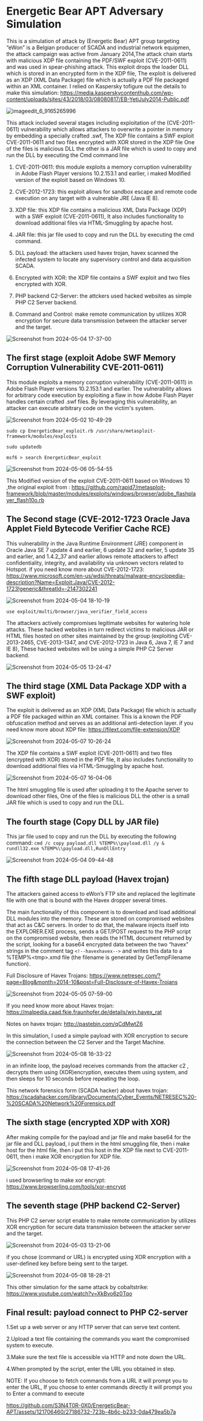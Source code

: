 # Energetic Bear APT Adversary Simulation
This is a simulation of attack by (Energetic Bear) APT group targeting “eWon” is a Belgian producer of SCADA and industrial network equipmen,
the attack campaign was active from January 2014,The attack chain starts with malicious XDP file containing the PDF/SWF exploit (CVE-2011-0611)
and was used in spear-phishing attack. This exploit drops the loader DLL which is stored in an encrypted form in the XDP file,
The exploit is delivered as an XDP (XML Data Package) file which is actually a PDF file packaged within an XML container.
I relied on Kaspersky tofigure out the details to make this simulation:
https://media.kasperskycontenthub.com/wp-content/uploads/sites/43/2018/03/08080817/EB-YetiJuly2014-Public.pdf 

![imageedit_6_9165265996](https://github.com/S3N4T0R-0X0/Energetic-Bear-APT-Adversary-Simulation/assets/121706460/25bb36f0-0a63-4dbe-941f-dd64ceb05e2f)

This attack included several stages including exploitation of the (CVE-2011-0611) vulnerability which allows attackers to overwrite a pointer in memory by embedding a specially crafted .swf, The XDP file contains a SWF exploit CVE-2011-0611 and two files encrypted with XOR stored in the XDP file One of the files is malicious DLL the other is a JAR file which is used to copy and run the DLL by executing the Cmd command line

1. CVE-2011-0611: this module exploits a memory corruption vulnerability in Adobe Flash Player versions 10.2.153.1 and earlier, i maked Modified version of the exploit based on Windows 10.




2. CVE-2012-1723: this exploit allows for sandbox escape and remote code execution on any target with a vulnerable JRE (Java IE 8). 




3. XDP file: this XDP file contains a malicious XML Data Package (XDP) with a SWF exploit (CVE-2011-0611), It also includes functionality to download additional files via HTML-Smuggling by apache host.



4. JAR file: this jar file used to copy and run the DLL by executing the cmd command.



5. DLL payload: the attackers used havex trojan, havex scanned the infected system to locate any supervisory control and data acquisition SCADA.



6. Encrypted with XOR: the XDP file contains a SWF exploit and two files encrypted with XOR.


7. PHP backend C2-Server: the attckers used hacked websites as simple PHP C2 Server backend.

   
8. Command and Control: make remote communication by utilizes XOR encryption for secure data transmission between the attacker server and the target.

![Screenshot from 2024-05-04 17-37-00](https://github.com/S3N4T0R-0X0/EnergeticBear-APT/assets/121706460/5cd199b5-9af1-4258-b5de-ecdf4e97cca1)



## The first stage (exploit Adobe SWF Memory Corruption Vulnerability CVE-2011-0611)

This module exploits a memory corruption vulnerability (CVE-2011-0611) in Adobe Flash Player
versions 10.2.153.1 and earlier. The vulnerability allows for arbitrary code execution by
exploiting a flaw in how Adobe Flash Player handles certain crafted .swf files. By leveraging
this vulnerability, an attacker can execute arbitrary code on the victim's system.


![Screenshot from 2024-05-02 10-49-29](https://github.com/S3N4T0R-0X0/EnergeticBear-APT/assets/121706460/43751d02-3289-42ed-9971-90c34e0bbdcd)


`sudo cp EnergeticBear_exploit.rb /usr/share/metasploit-framework/modules/exploits`

`sudo updatedb`

`msf6 > search EnergeticBear_exploit`


![Screenshot from 2024-05-06 05-54-55](https://github.com/S3N4T0R-0X0/EnergeticBear-APT/assets/121706460/34bf9736-214b-49e1-89d1-b96570f6b863)


This Modified version of the exploit CVE-2011-0611 based on Windows 10 ,the original exploit from : https://github.com/rapid7/metasploit-framework/blob/master/modules/exploits/windows/browser/adobe_flashplayer_flash10o.rb

## The Second stage (CVE-2012-1723 Oracle Java Applet Field Bytecode Verifier Cache RCE)

This vulnerability in the Java Runtime Environment (JRE) component in Oracle Java SE 7 update 4 and earlier, 6 update 32 and earlier, 5 update 35 and earlier, and 1.4.2_37 and earlier allows remote attackers to affect confidentiality, integrity, and availability via unknown vectors related to Hotspot. if you need know more about CVE-2012-1723: https://www.microsoft.com/en-us/wdsi/threats/malware-encyclopedia-description?Name=Exploit:Java/CVE-2012-1723!generic&threatId=-2147302241

![Screenshot from 2024-05-04 18-10-19](https://github.com/S3N4T0R-0X0/EnergeticBear-APT/assets/121706460/63ff31a9-6a4e-4a8b-ae52-4b216a539b59)

`use exploit/multi/browser/java_verifier_field_access`

The attackers actively compromises legitimate websites for watering hole attacks. These hacked
websites in turn redirect victims to malicious JAR or HTML files hosted on other sites maintained
by the group (exploiting CVE-2013-2465, CVE-2013-1347, and CVE-2012-1723 in Java 6, Java 7,
IE 7 and IE 8), These hacked websites will be using a simple PHP C2 Server backend. 



![Screenshot from 2024-05-05 13-24-47](https://github.com/S3N4T0R-0X0/EnergeticBear-APT/assets/121706460/8502eba2-ab15-4b18-8c49-a0517276d6a4)





##  The third stage (XML Data Package XDP with a SWF exploit)

The exploit is delivered as an XDP (XML Data Package) file which is actually a PDF file packaged within an XML container. This is a known the PDF obfuscation method and serves as an additional anti-detection layer.
if you need know more about XDP file: https://filext.com/file-extension/XDP


![Screenshot from 2024-05-07 10-26-24](https://github.com/S3N4T0R-0X0/EnergeticBear-APT/assets/121706460/a05844ed-bad1-4d9a-aaf6-808249f09a86)


The XDP file contains a SWF exploit (CVE-2011-0611) and two files (encrypted with XOR) stored in the PDF file, It also includes functionality to download additional files via HTML-Smuggling by apache host.

![Screenshot from 2024-05-07 16-04-06](https://github.com/S3N4T0R-0X0/EnergeticBear-APT/assets/121706460/bf4b3892-3521-41f9-aa5e-740c5229e204)

The html smuggling file is used after uploading it to the Apache server to download  other files, One of the files is malicious DLL the other is a small JAR file which is used to copy and run the DLL.
     
## The fourth stage (Copy DLL by JAR file)

This jar file used to copy and run the DLL by executing the following command:
`cmd /c copy payload.dll %TEMP%\\payload.dll /y & rundll32.exe %TEMP%\\payload.dll,RunDllEntry`



![Screenshot from 2024-05-04 09-44-48](https://github.com/S3N4T0R-0X0/EnergeticBear-APT/assets/121706460/4ade01c3-7539-45da-941e-1d8425b68320)



## The fifth stage DLL payload (Havex trojan)

The attackers gained access to eWon’s FTP site and replaced the legitimate file with one that is bound with the Havex dropper several times.

The main functionality of this component is to download and load additional DLL modules into the
memory. These are stored on compromised websites that act as C&C servers. In order to do that, the
malware injects itself into the EXPLORER.EXE process, sends a GET/POST request to the PHP script
on the compromised website, then reads the HTML document returned by the script, looking for a
base64 encrypted data between the two “havex” strings in the comment tag `<!--havexhavex-->`
and writes this data to a %TEMP%\<tmp>.xmd file (the filename is generated by GetTempFilename
function).


Full Disclosure of Havex Trojans: https://www.netresec.com/?page=Blog&month=2014-10&post=Full-Disclosure-of-Havex-Trojans


![Screenshot from 2024-05-05 07-59-00](https://github.com/S3N4T0R-0X0/EnergeticBear-APT/assets/121706460/9212b904-78cd-40af-a29d-61bd41970c3e)



If you need know more about Havex trojan: https://malpedia.caad.fkie.fraunhofer.de/details/win.havex_rat

Notes on havex trojan: http://pastebin.com/qCdMwtZ6


In this simulation, I used a simple payload with XOR encryption to secure the connection between the C2 Server and the Target Machine.

![Screenshot from 2024-05-08 16-33-22](https://github.com/S3N4T0R-0X0/EnergeticBear-APT/assets/121706460/5ac1dcf5-e68a-43a6-985b-51dce1ea74aa)

in an infinite loop, the payload receives commands from the attacker c2 , decrypts them using (XOR)encryption, executes them using system, and then sleeps for 10 seconds before repeating the loop.

This network forensics form (SCADA hacker) about havex trojan: https://scadahacker.com/library/Documents/Cyber_Events/NETRESEC%20-%20SCADA%20Network%20Forensics.pdf

## The sixth stage (encrypted XDP with XOR)

After making compile for the payload and jar file and make base64 for the jar file and DLL payload, i put them in the html smuggling file, then i make host for the html file, then i put this host in the XDP file next to CVE-2011-0611, then i make XOR encryption for XDP file.

![Screenshot from 2024-05-08 17-41-26](https://github.com/S3N4T0R-0X0/EnergeticBear-APT/assets/121706460/d16dad38-99a8-4ff5-820a-235437bb74a6)

i used browserling to make xor encrypt: https://www.browserling.com/tools/xor-encrypt

## The seventh stage (PHP backend C2-Server)

This PHP C2 server script enable to make remote communication by utilizes XOR encryption for secure data transmission between the attacker server and the target.



![Screenshot from 2024-05-03 13-21-06](https://github.com/S3N4T0R-0X0/EnergeticBear-APT/assets/121706460/17237410-7464-4503-a97e-cea00a20e97b)


if you  chose (command or URL) is encrypted using XOR encryption with a user-defined key before being sent to the target.

![Screenshot from 2024-05-08 18-28-21](https://github.com/S3N4T0R-0X0/EnergeticBear-APT/assets/121706460/d3c50bdb-5b59-4a46-b4ac-8acdeebff440)

This other simulation for the same attack by cobaltstrike: https://www.youtube.com/watch?v=XkBvo6z0Tqo

## Final result: payload connect to PHP C2-server

1.Set up a web server or any HTTP server that can serve text content.

2.Upload a text file containing the commands you want the compromised system to execute.

3.Make sure the text file is accessible via HTTP and note down the URL.

4.When prompted by the script, enter the URL you obtained in step.

NOTE: If you choose to fetch commands from a URL it will prompt you to enter the URL, If you choose to enter commands directly it will prompt you to Enter a command to execute




https://github.com/S3N4T0R-0X0/EnergeticBear-APT/assets/121706460/27186732-723b-4b6c-b233-0da479ea5b7a


